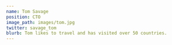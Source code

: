 ```yaml
---
name: Tom Savage
position: CTO
image_path: images/tom.jpg
twitter: savage_tom
blurb: Tom likes to travel and has visited over 50 countries.
---
```

